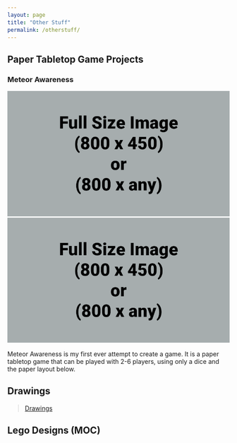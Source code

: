 ```yaml
---
layout: page
title: "Other Stuff"
permalink: /otherstuff/
---
```


## Paper Tabletop Game Projects

### Meteor Awareness

![Picture 1](/assets/fullsize.png)
![Picture 1](/assets/fullsize.png)

Meteor Awareness is my first ever attempt to create a game. It is a paper tabletop game that can be played with 2-6 players, using only a dice and the paper layout below. 


## Drawings

<blockquote class="imgur-embed-pub" lang="en" data-id="a/gTdwfMR" data-context="false" ><a href="//imgur.com/a/gTdwfMR">Drawings</a></blockquote><script async src="//s.imgur.com/min/embed.js" charset="utf-8"></script>

## Lego Designs (MOC)



